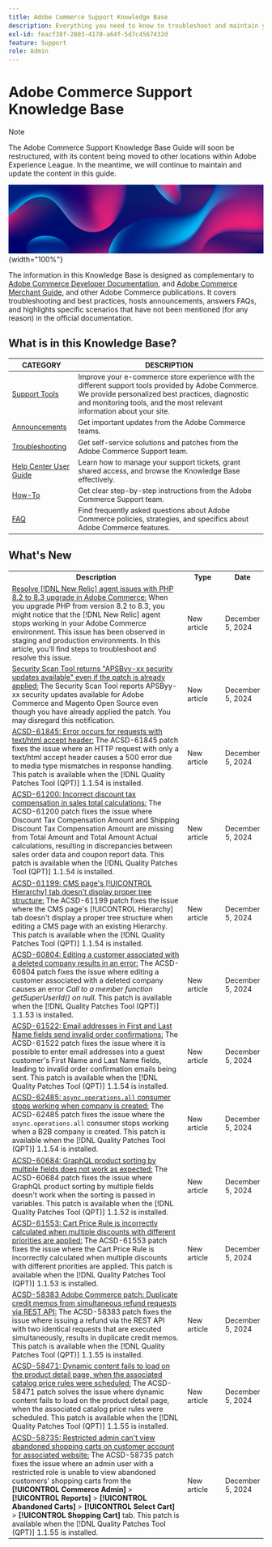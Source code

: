 ```yaml
---
title: Adobe Commerce Support Knowledge Base
description: Everything you need to know to troubleshoot and maintain your Commerce store.
exl-id: feacf38f-2803-4170-a64f-5d7c4567432d
feature: Support
role: Admin
---
```

# Adobe Commerce Support Knowledge Base

>[!NOTE]
>
>The Adobe Commerce Support Knowledge Base Guide will soon be restructured, with its content being moved to other locations within Adobe Experience League. In the meantime, we will continue to maintain and update the content in this guide.

![Knowledge Base homepage](../help/assets/knowledge-base-home-page-cover.jpg){width="100%"}

The information in this Knowledge Base is designed as complementary to [Adobe Commerce Developer Documentation](https://developer.adobe.com/commerce/docs), and [Adobe Commerce Merchant Guide](https://experienceleague.adobe.com/docs/commerce-admin/user-guides/home.html), and other Adobe Commerce publications. It covers troubleshooting and best practices, hosts announcements, answers FAQs, and highlights specific scenarios that have not been mentioned (for any reason) in the official documentation.

## What is in this Knowledge Base?

| CATEGORY | DESCRIPTION | 
| --- | --- |
| [Support Tools](/help/support-tools/overview.md) | Improve your e-commerce store experience with the different support tools provided by Adobe Commerce. We provide personalized best practices, diagnostic and monitoring tools, and the most relevant information about your site. |
| [Announcements](/help/announcements/overview.md) | Get important updates from the Adobe Commerce teams. |
| [Troubleshooting](/help/troubleshooting/overview.md) | Get self-service solutions and patches from the Adobe Commerce Support team. |
| [Help Center User Guide](/help/help-center-guide/help-center/magento-help-center-user-guide.md) | Learn how to manage your support tickets, grant shared access, and browse the Knowledge Base effectively. |
| [How-To](/help/how-to/overview.md) | Get clear step-by-step instructions from the Adobe Commerce Support team. |
| [FAQ](/help/faq/overview.md) | Find frequently asked questions about Adobe Commerce policies, strategies, and specifics about Adobe Commerce features. | 

## What's New

<table style="width:100%">
  <tr>
    <th style="width:70%">Description</th>
    <th style="width:15%">Type</th>
    <th style="width:15%">Date</th>
  </tr>

  <tr>
    <td>
    <a href="https://experienceleague.adobe.com/en/docs/experience-cloud-kcs/kbarticles/ka-25301">Resolve [!DNL New Relic] agent issues with PHP 8.2 to 8.3 upgrade in Adobe Commerce:</a> When you upgrade PHP from version 8.2 to 8.3, you might notice that the [!DNL New Relic] agent stops working in your Adobe Commerce environment. This issue has been observed in staging and production environments. In this article, you'll find steps to troubleshoot and resolve this issue.
    </td>
    <td>New article </td>
    <td>December 5, 2024</td>
  </tr>

  <tr>
    <td>
    <a href="https://experienceleague.adobe.com/en/docs/experience-cloud-kcs/kbarticles/ka-25321">Security Scan Tool returns "APSByy-xx security updates available" even if the patch is already applied:</a> The Security Scan Tool reports APSByy-xx security updates available for Adobe Commerce and Magento Open Source even though you have already applied the patch. You may disregard this notification.
    </td>
    <td>New article </td>
    <td>December 5, 2024</td>
  </tr>
  
  <tr>
    <td>
    <a href="https://experienceleague.adobe.com/en/docs/commerce-operations/tools/quality-patches-tool/patches-available-in-qpt/v1-1-54/acsd-61845-error-occurs-for-requests-with-text-html-accept-header">ACSD-61845: Error occurs for requests with text/html accept header:</a> The ACSD-61845 patch fixes the issue where an HTTP request with only a text/html accept header causes a 500 error due to media type mismatches in response handling. This patch is available when the [!DNL Quality Patches Tool (QPT)] 1.1.54 is installed.
    </td>
    <td>New article </td>
    <td>December 5, 2024</td>
  </tr>

  <tr>
    <td>
    <a href="https://experienceleague.adobe.com/en/docs/commerce-operations/tools/quality-patches-tool/patches-available-in-qpt/v1-1-54/acsd-61200-fixes-discount-tax-compensation-in-sales-total-calculations">ACSD-61200: Incorrect discount tax compensation in sales total calculations:</a> The ACSD-61200 patch fixes the issue where Discount Tax Compensation Amount and Shipping Discount Tax Compensation Amount are missing from Total Amount and Total Amount Actual calculations, resulting in discrepancies between sales order data and coupon report data. This patch is available when the [!DNL Quality Patches Tool (QPT)] 1.1.54 is installed.
    </td>
    <td>New article </td>
    <td>December 5, 2024</td>
  </tr>

  <tr>
    <td>
    <a href="https://experienceleague.adobe.com/en/docs/commerce-operations/tools/quality-patches-tool/patches-available-in-qpt/v1-1-54/acsd-61199-cms-page-hierarchy-tab-doesnt-display-proper-tree-structure">ACSD-61199: CMS page's [!UICONTROL Hierarchy] tab doesn't display proper tree structure:</a> The ACSD-61199 patch fixes the issue where the CMS page's [!UICONTROL Hierarchy] tab doesn't display a proper tree structure when editing a CMS page with an existing Hierarchy. This patch is available when the [!DNL Quality Patches Tool (QPT)] 1.1.54 is installed.
    </td>
    <td>New article </td>
    <td>December 5, 2024</td>
  </tr>

  <tr>
    <td>
    <a href="https://experienceleague.adobe.com/en/docs/commerce-operations/tools/quality-patches-tool/patches-available-in-qpt/v1-1-53/acsd-60804-editing-customer-linked-to-deleted-company-causes-error">ACSD-60804: Editing a customer associated with a deleted company results in an error:</a> The ACSD-60804 patch fixes the issue where editing a customer associated with a deleted company causes an error <em>Call to a member function getSuperUserId() on null</em>. This patch is available when the [!DNL Quality Patches Tool (QPT)] 1.1.53 is installed.
    </td>
    <td>New article </td>
    <td>December 5, 2024</td>
  </tr>

  <tr>
    <td>
    <a href="https://experienceleague.adobe.com/en/docs/commerce-operations/tools/quality-patches-tool/patches-available-in-qpt/v1-1-54/acsd-61522-email-in-name-fields-sends-invalid-order-confirmations">ACSD-61522: Email addresses in First and Last Name fields send invalid order confirmations:</a> The ACSD-61522 patch fixes the issue where it is possible to enter email addresses into a guest customer's First Name and Last Name fields, leading to invalid order confirmation emails being sent. This patch is available when the [!DNL Quality Patches Tool (QPT)] 1.1.54 is installed.
    </td>
    <td>New article </td>
    <td>December 5, 2024</td>
  </tr>

  <tr>
    <td>
    <a href="https://experienceleague.adobe.com/en/docs/commerce-operations/tools/quality-patches-tool/patches-available-in-qpt/v1-1-54/acsd-62485-async-operations-all-consumer-stops-working-when-company-is-created">ACSD-62485: <code>async.operations.all</code> consumer stops working when company is created:</a> The ACSD-62485 patch fixes the issue where the <code>async.operations.all</code> consumer stops working when a B2B company is created. This patch is available when the [!DNL Quality Patches Tool (QPT)] 1.1.54 is installed.
    </td>
    <td>New article </td>
    <td>December 5, 2024</td>
  </tr>

  <tr>
    <td>
    <a href="https://experienceleague.adobe.com/en/docs/commerce-operations/tools/quality-patches-tool/patches-available-in-qpt/v1-1-52/acsd-60684-graphql-product-sorting-by-multiple-fields-does-not-work-as-expected">ACSD-60684: GraphQL product sorting by multiple fields does not work as expected:</a> The ACSD-60684 patch fixes the issue where GraphQL product sorting by multiple fields doesn't work when the sorting is passed in variables. This patch is available when the [!DNL Quality Patches Tool (QPT)] 1.1.52 is installed.
    </td>
    <td>New article </td>
    <td>December 5, 2024</td>
  </tr>

  <tr>
    <td>
    <a href="https://experienceleague.adobe.com/en/docs/commerce-operations/tools/quality-patches-tool/patches-available-in-qpt/v1-1-53/acsd-61553-cart-price-rule-discounts-are-incorrectly-calculated-when-multiple-discounts-with-different-priorities-are-applied">ACSD-61553: Cart Price Rule is incorrectly calculated when multiple discounts with different priorities are applied:</a> The ACSD-61553 patch fixes the issue where the Cart Price Rule is incorrectly calculated when multiple discounts with different priorities are applied. This patch is available when the [!DNL Quality Patches Tool (QPT)] 1.1.53 is installed.
    </td>
    <td>New article </td>
    <td>December 5, 2024</td>
  </tr>

  <tr>
    <td>
    <a href="https://experienceleague.adobe.com/en/docs/commerce-operations/tools/quality-patches-tool/patches-available-in-qpt/v1-1-55/acsd-58383-duplicate-credit-memos-from-simultaneous-refund-requests-via-rest-api">ACSD-58383 Adobe Commerce patch: Duplicate credit memos from simultaneous refund requests via REST API:</a> The ACSD-58383 patch fixes the issue where issuing a refund via the REST API with two identical requests that are executed simultaneously, results in duplicate credit memos. This patch is available when the [!DNL Quality Patches Tool (QPT)] 1.1.55 is installed.
    </td>
    <td>New article </td>
    <td>December 5, 2024</td>
  </tr>

  <tr>
    <td>
    <a href="https://experienceleague.adobe.com/en/docs/commerce-operations/tools/quality-patches-tool/patches-available-in-qpt/v1-1-55/acsd-58471-dynamic-content-fails-load-product-detail-page">ACSD-58471: Dynamic content fails to load on the product detail page, when the associated catalog price rules were scheduled:</a> The ACSD-58471 patch solves the issue where dynamic content fails to load on the product detail page, when the associated catalog price rules were scheduled. This patch is available when the [!DNL Quality Patches Tool (QPT)] 1.1.55 is installed.
    </td>
    <td>New article </td>
    <td>December 5, 2024</td>
  </tr>

  <tr>
    <td>
    <a href="https://experienceleague.adobe.com/en/docs/commerce-operations/tools/quality-patches-tool/patches-available-in-qpt/v1-1-55/acsd-58735-restricted-admin-cant-view-abandoned-shopping-carts">ACSD-58735: Restricted admin can't view abandoned shopping carts on customer account for associated website:</a> The ACSD-58735 patch fixes the issue where an admin user with a restricted role is unable to view abandoned customers' shopping carts from the <strong>[!UICONTROL Commerce Admin]</strong> > <strong>[!UICONTROL Reports]</strong> > <strong>[!UICONTROL Abandoned Carts]</strong> > <strong>[!UICONTROL Select Cart]</strong> > <strong>[!UICONTROL Shopping Cart]</strong> tab. This patch is available when the [!DNL Quality Patches Tool (QPT)] 1.1.55 is installed.
    </td>
    <td>New article </td>
    <td>December 5, 2024</td>
  </tr>
</table>
